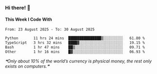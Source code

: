 ### Hi there! 👋

#### This Week I Code With
<!--START_SECTION:waka-->

```txt
From: 23 August 2025 - To: 30 August 2025

Python       11 hrs 24 mins  ███████████████▒░░░░░░░░░   61.80 %
TypeScript   3 hrs 32 mins   ████▓░░░░░░░░░░░░░░░░░░░░   19.15 %
Bash         1 hr 47 mins    ██▒░░░░░░░░░░░░░░░░░░░░░░   09.71 %
Other        1 hr 16 mins    █▓░░░░░░░░░░░░░░░░░░░░░░░   06.93 %
```

<!--END_SECTION:waka-->

<!--STARTS_HERE_QUOTE_README-->
<i>❝Only about 10% of the world’s currency is physical money, the rest only exists on computers.❞</i>
<!--ENDS_HERE_QUOTE_README-->
